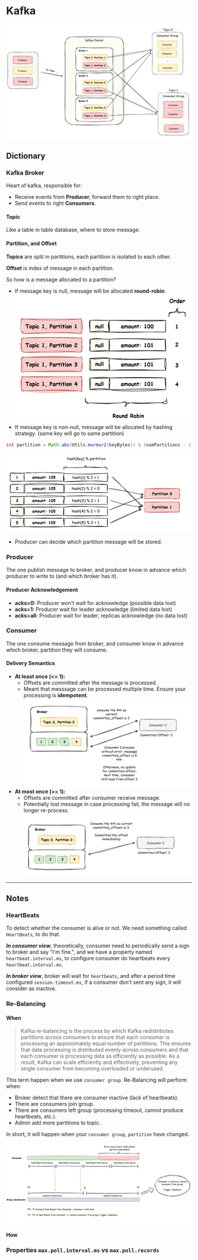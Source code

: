 # Kafka

![img_2.png](media/img_2.png)

## Dictionary

### Kafka Broker
Heart of kafka, responsible for:
- Receive events from **Producer**, forward them to right place.
- Send events to right **Consumers**.

#### Topic
Like a table in table database, where to store message.

#### Partition, and Offset
**Topics** are split in partitions, each partition is isolated to each other.

**Offset** is index of message in each partition.

So how is a message allocated to a partition?
- If message key is null, message will be allocated **round-robin**.
![img_6.png](media/img_6.png)
- If message key is non-null, message will be allocated by hashing strategy. (same key will go to same partition)
```java
int partition = Math.abs(Utils.murmur2(keyBytes)) % (numPartitions - 1);
```
![img_5.png](media/img_5.png)
- Producer can decide which partition message will be stored.

### Producer
The one publish message to broker, and producer know in advance which producer to write to (and which broker has it).

#### Producer Acknowledgement
- **acks=0:** Producer won't wait for acknowledge (possible data lost)
- **acks=1:** Producer wait for leader acknowledge (limited data lost)
- **acks=all:** Producer wait for leader, replicas acknowledge (no data lost)

### Consumer
The one consume message from broker, and consumer know in advance which broker, partition they will consume.

#### Delivery Semantics
- **At least once (<= 1):** 
  - Offsets are committed after the message is processed.
  - Meant that messsage can be processed multiple time. Ensure your processing is **idempotent**.
  ![img_7.png](media/img_7.png)
- **At most once (>= 1):**
  - Offsets are committed after consumer receive message.
  - Potentially lost message in case processing fail, the message will no longer re-process.
  ![img_8.png](media/img_8.png)

---

## Notes
### HeartBeats
To detect whether the consumer is alive or not. We need something called `HeartBeats`, to do that.

**_In consumer view_**, theoretically, consumer need to periodically send a sign to broker and say "I'm fine.", and
we have a property named `heartbeat.interval.ms`, to configure consumer do heartbeats 
every `heartbeat.interval.ms`.

**_In broker view_**, broker will wait for `heartbeats`, and after a period time configured `session.timeout.ms`, if a consumer
don't sent any sign, it will consider as inactive.

### Re-Balancing
#### When
>Kafka re-balancing is the process by which Kafka redistributes partitions across consumers to ensure that each consumer is processing an approximately equal number of partitions. This ensures that data processing is distributed evenly across consumers and that each consumer is processing data as efficiently as possible. As a result, Kafka can scale efficiently and effectively, preventing any single consumer from becoming overloaded or underused.

This term happen when we use `consumer group`. Re-Balancing will perform when:
- Broker detect that there are consumer inactive (lack of heartbeats).
- There are consumers join group.
- There are consumers left group (processing timeout, cannot produce heartbeats, etc.).
- Admin add more partitions to topic.

In short, it will happen when your `consumer group`, `partition` have changed.

![img_1.png](media/img_1.png)

#### How

### Properties `max.poll.interval.ms` vs `max.poll.records`

